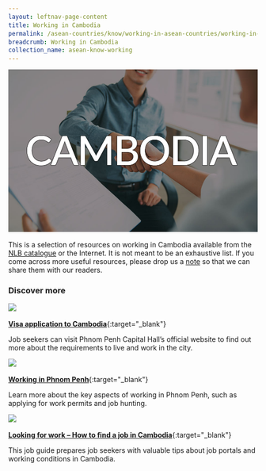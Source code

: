 ```yaml
---
layout: leftnav-page-content
title: Working in Cambodia
permalink: /asean-countries/know/working-in-asean-countries/working-in-cambodia/
breadcrumb: Working in Cambodia
collection_name: asean-know-working
---
```


<img src="/images/asean-working/ASEAN-Cambodia-Working.jpg" alt="Working in Cambodia banner" style="width:800px;" />

This is a selection of resources on working in Cambodia available from the [NLB catalogue](http://catalogue.nlb.gov.sg/) or the Internet.  It is not meant to be an exhaustive list. If you come across more useful resources, please drop us a [note](https://www.eyeonasia.gov.sg/contact-us/) so that we can share them with our readers.

### **Discover more**

<img src="/images/resources/Article 1.jpg" style="width:180px;" />

[**Visa application to Cambodia**](http://phnompenh.gov.kh/en/visitors-tourism/living-culture/){:target="_blank"}

Job seekers can visit Phnom Penh Capital Hall’s official website to find out more about the requirements to live and work in the city.

<img src="/images/resources/Article 3.jpg" style="width:180px;" />

[**Working in Phnom Penh**](http://www.internations.org/phnom-penh-expats/guide/working-in-phnom-penh-18328?ref=gci_rel_tl){:target="_blank"}

Learn more about the key aspects of working in Phnom Penh, such as applying for work permits and job hunting.

<img src="/images/resources/Article 2.jpg" style="width:180px;" />

[**Looking for work – How to find a job in Cambodia**](https://www.justlanded.com/english/Cambodia/Jobs){:target="_blank"}

This job guide prepares job seekers with valuable tips about job portals and working conditions in Cambodia.